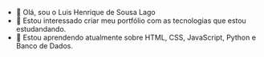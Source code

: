 - 👋 Olá, sou o Luis Henrique de Sousa Lago
- 👀 Estou interessado criar meu portfólio com as tecnologias que estou estudandando.
- 🌱 Estou aprendendo atualmente sobre HTML, CSS, JavaScript, Python e Banco de Dados.

<!---
Luis-Lago02/Luis-Lago02 is a ✨ special ✨ repository because its `README.md` (this file) appears on your GitHub profile.
You can click the Preview link to take a look at your changes.
--->
